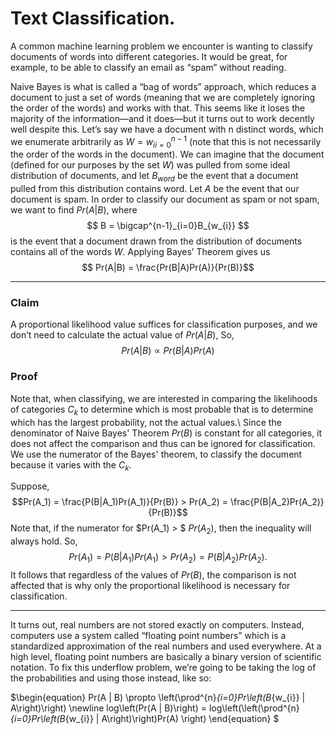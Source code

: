 # Text Classification. 

A common machine learning problem we encounter is wanting to classify documents of words into different
categories. It would be great, for example, to be able to classify an email as “spam” without reading. 


Naive Bayes is what is called a “bag of words” approach, which reduces a document to just a set of words
(meaning that we are completely ignoring the order of the words) and works with that. This seems like it loses
the majority of the information—and it does—but it turns out to work decently well despite this.
Let’s say we have a document with n distinct words, which we enumerate arbitrarily as $W = {w_i}^{n−1}_{i=0}$ (note that
this is not necessarily the order of the words in the document). We can imagine that the document (defined for
our purposes by the set $W$) was pulled from some ideal distribution of documents, and let $B_{word}$ be the event
that a document pulled from this distribution contains word. Let $A$ be the event that our document is spam.
In order to classify our document as spam or not spam, we want to find $Pr(A | B)$, where
$$ B = \bigcap^{n-1}_{i=0}B_{w_{i}} $$ 
is the event that a document drawn from the distribution of documents contains all of the words $W$.
Applying Bayes’ Theorem gives us 
$$ Pr(A|B) = \frac{Pr(B|A)Pr(A)}{Pr(B)}$$ 

----------

### Claim
A proportional likelihood value suffices for classification purposes, and we
don’t need to calculate the actual value of $Pr(A | B)$, So,
$$Pr(A | B) \propto Pr(B | A) Pr(A)$$

### Proof
Note that, when classifying, we are interested in comparing the likelihoods of  categories $C_k$ to determine which is most probable that is to determine which has the largest probability, not the actual values.\\
Since the denominator of Naive Bayes' Theorem $Pr(B)$ is constant for all categories, it does not affect the comparison and thus can be ignored for classification. We use the numerator of the Bayes' theorem, to classify the document because it varies with the $C_k$.

Suppose, $$Pr(A_1) = \frac{P(B|A_1)Pr(A_1)}{Pr(B)} > Pr(A_2) = \frac{P(B|A_2)Pr(A_2)}{Pr(B)}$$
Note that, if the numerator for $Pr(A_1) > $ $Pr(A_2)$, then the inequality will always hold. 
So, $$Pr(A_1) = {P(B|A_1)Pr(A_1)} > Pr(A_2) = {P(B|A_2)Pr(A_2)}.$$ It follows that regardless of the values of $Pr(B)$, the comparison is not affected that is why only the proportional likelihood is necessary for classification.

----------
It turns out, real numbers are not stored exactly on computers. Instead, computers use a system called “floating
point numbers” which is a standardized approximation of the real numbers and used everywhere. At a high
level, floating point numbers are basically a binary version of scientific notation.
To fix this underflow problem, we’re going to be taking the log of the probabilities and using those instead, like
so: 

$\begin{equation}
Pr(A | B) \propto \left(\prod^{n}_{i=0}Pr\left(B_{w_{i}} | A\right)\right)
 \newline
log\left(Pr(A | B)\right) = log\left(\left(\prod^{n}_{i=0}Pr\left(B_{w_{i}} | A\right)\right)Pr(A) \right)
\end{equation}
$
